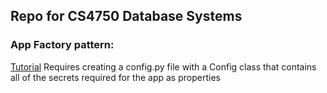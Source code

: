 ## Repo for CS4750 Database Systems

### App Factory pattern:
[Tutorial](https://hackersandslackers.com/flask-application-factory/)
Requires creating a config.py file with a Config class that contains all of the secrets required for the app as properties


